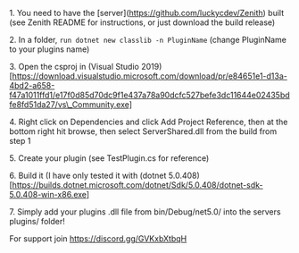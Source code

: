 1\. You need to have the \[server](https://github.com/luckycdev/Zenith) built (see Zenith README for instructions, or just download the build release)

2\. In a folder, `run dotnet new classlib -n PluginName` (change PluginName to your plugins name)

3\. Open the csproj in (Visual Studio 2019)\[https://download.visualstudio.microsoft.com/download/pr/e84651e1-d13a-4bd2-a658-f47a1011ffd1/e17f0d85d70dc9f1e437a78a90dcfc527befe3dc11644e02435bdfe8fd51da27/vs\_Community.exe]

4\. Right click on Dependencies and click Add Project Reference, then at the bottom right hit browse, then select ServerShared.dll from the build from step 1

5\. Create your plugin (see TestPlugin.cs for reference)

6\. Build it (I have only tested it with (dotnet 5.0.408)\[https://builds.dotnet.microsoft.com/dotnet/Sdk/5.0.408/dotnet-sdk-5.0.408-win-x86.exe]

7\. Simply add your plugins .dll file from bin/Debug/net5.0/ into the servers plugins/ folder!


For support join https://discord.gg/GVKxbXtbqH

